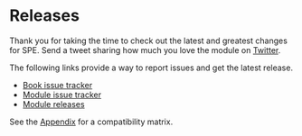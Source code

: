# Releases

Thank you for taking the time to check out the latest and greatest changes for SPE. Send a tweet sharing how much you love the module on [Twitter](https://twitter.com/scriptingspe). 

The following links provide a way to report issues and get the latest release.
* [Book issue tracker](https://github.com/SitecorePowerShell/Book/issues)
* [Module issue tracker](https://github.com/SitecorePowerShell/Console/issues)
* [Module releases](https://github.com/SitecorePowerShell/Console/releases)

See the [Appendix](/appendix) for a compatibility matrix.
